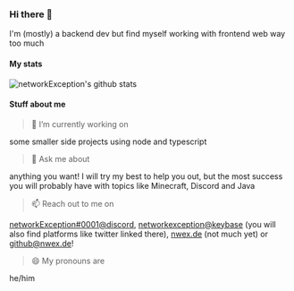 ### Hi there 👋

I'm (mostly) a backend dev but find myself working with frontend web way too much

#### My stats

![networkException's github stats](https://github-readme-stats.vercel.app/api?username=networkException&bg_color=30,e96443,904e95&title_color=fff&text_color=fff)

#### Stuff about me

> 🔭 I’m currently working on

some smaller side projects using node and typescript

> 💬 Ask me about

anything you want! I will try my best to help you out, but the most success you will probably have with topics like Minecraft, Discord and Java

> 📫 Reach out to me on

[networkException#0001@discord](http://discord.nwex.de/), [networkexception@keybase](http://keybase.nwex.de/) (you will also find platforms like twitter linked there), [nwex.de](https://nwex.de/) (not much yet) or [github@nwex.de](mailto:github@nwex.de)!

> 😄 My pronouns are

he/him
